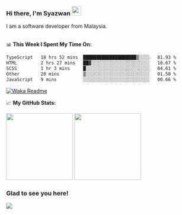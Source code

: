 ### Hi there, I'm Syazwan <img src="https://media.giphy.com/media/hvRJCLFzcasrR4ia7z/giphy.gif" width="25px">
I am a software developer from Malaysia.
<br/><br/>

📊 **This Week I Spent My Time On:**
<!--START_SECTION:waka-->

```txt
TypeScript   18 hrs 52 mins  ████████████████████▒░░░░   81.93 %
HTML         2 hrs 27 mins   ██▓░░░░░░░░░░░░░░░░░░░░░░   10.67 %
SCSS         1 hr 3 mins     █░░░░░░░░░░░░░░░░░░░░░░░░   04.61 %
Other        20 mins         ▒░░░░░░░░░░░░░░░░░░░░░░░░   01.50 %
JavaScript   9 mins          ░░░░░░░░░░░░░░░░░░░░░░░░░   00.66 %
```

<!--END_SECTION:waka-->
[![Waka Readme](https://github.com/syazwanz/syazwanz/actions/workflows/wakatime.yml/badge.svg)](https://github.com/syazwanz/syazwanz/actions/workflows/wakatime.yml)

📈 **My GitHub Stats:**

<p>
  <img height="180em" src="https://github-readme-stats.vercel.app/api?username=syazwanz&show_icons=true&hide_border=false&&count_private=true&include_all_commits=true" />
  <img height="180em" src="https://github-readme-stats.vercel.app/api/top-langs/?username=syazwanz&exclude_repo=KNN-Image-Classification&show_icons=true&hide_border=false&layout=compact&langs_count=8"/>
</p>

### Glad to see you here!
![](https://visitor-badge.glitch.me/badge?page_id=syazwanz.syazwanz)
